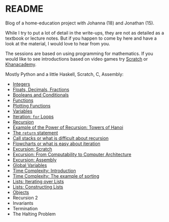 # README

Blog of a home-education project with Johanna (18) and Jonathan (15).

While I try to put a lot of detail in the write-ups, they are not as detailed as a textbook or lecture notes. But if you happen to come by here and have a look at the material, I would love to hear from you. 

The sessions are based on using programming for mathematics. If you would like to see introductions based on video games try [Scratch](https://scratch.mit.edu/projects/408463938/editor) or [Khanacademy](https://www.khanacademy.org/computing/computer-programming).

Mostly Python and a little Haskell, Scratch, C, Assembly: 

- [Integers](https://hackmd.io/@alexhkurz/SkABF8ajI)
- [Floats, Decimals, Fractions](https://hackmd.io/@alexhkurz/HJ9zbYZnL)
- [Booleans and Conditionals](https://hackmd.io/@alexhkurz/Bk1byMf2L)
- [Functions](https://hackmd.io/@alexhkurz/SJ1DcL43L)
- [Plotting Functions](https://hackmd.io/@alexhkurz/SJN2udq3I)
- [Variables](https://hackmd.io/@alexhkurz/HyJqEPN2L)
- [Iteration: `for` Loops](https://hackmd.io/@alexhkurz/H1o4Mcr6L)
- [Recursion](https://hackmd.io/@alexhkurz/Hy48XsvpI)
- [Example of the Power of Recursion: Towers of Hanoi](https://hackmd.io/@alexhkurz/ryiCiDs08)
- [The `return` statement](https://hackmd.io/@alexhkurz/HJHS4NUAI)
- [Call stacks or what is difficult about recursion](https://hackmd.io/@alexhkurz/rJjfXqS08)
- [Flowcharts or what is easy about iteration](https://hackmd.io/@alexhkurz/ry2Ax1FC8) 
- [Excursion: Scratch](https://hackmd.io/@alexhkurz/H1CyS5v08) 
- [Excursion: From Computability to Computer Architecture](https://hackmd.io/@alexhkurz/Sks4Jxekw)
- [Excursion: Assembly](https://hackmd.io/@alexhkurz/HyccPGbJv) 
- [Global Variables](https://hackmd.io/@alexhkurz/Hkc7HoSC8) 
- [Time Complexity: Introduction](https://hackmd.io/@alexhkurz/SkIGSnPTU)
- [Time Complexity: The example of sorting](https://hackmd.io/@alexhkurz/r1erdGSlP)
- [Lists: Iterating over Lists](https://hackmd.io/@alexhkurz/Sy7AHDNn8)
- [Lists: Constructing Lists](https://hackmd.io/@alexhkurz/By6YoM8Gw)
- [Objects](https://hackmd.io/@alexhkurz/ByiUweLfD)
- Recursion 2
- Invariants
- Termination
- The Halting Problem


